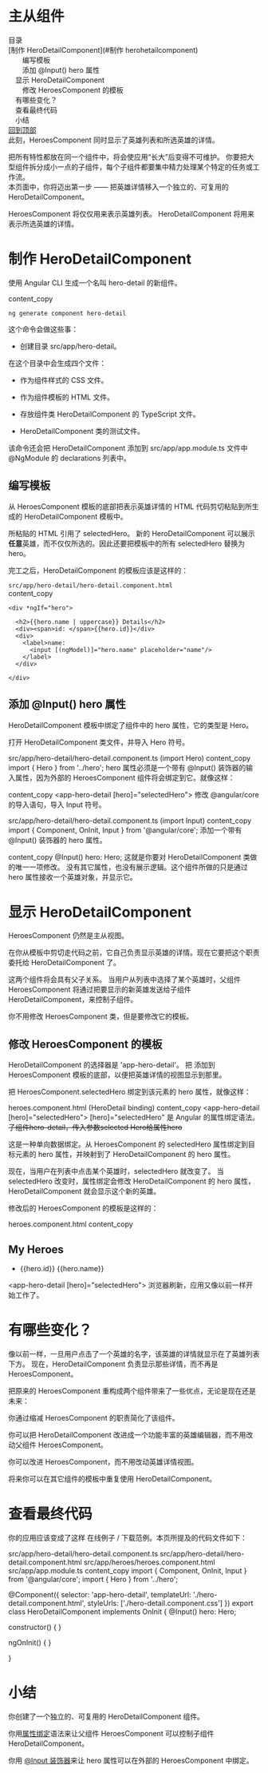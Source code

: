 # 主从组件

目录   
[制作 HeroDetailComponent](#制作 herohetailcomponent)  
　　编写模板  
　　添加 @Input() hero 属性  
　显示 HeroDetailComponent  
　　修改 HeroesComponent 的模板  
　有哪些变化？  
　查看最终代码  
　小结    
[回到顶部](#readme)  
此刻，HeroesComponent 同时显示了英雄列表和所选英雄的详情。  

把所有特性都放在同一个组件中，将会使应用“长大”后变得不可维护。 你要把大型组件拆分成小一点的子组件，每个子组件都要集中精力处理某个特定的任务或工作流。  
本页面中，你将迈出第一步 —— 把英雄详情移入一个独立的、可复用的 HeroDetailComponent。

HeroesComponent 将仅仅用来表示英雄列表。 HeroDetailComponent 将用来表示所选英雄的详情。

# 制作 HeroDetailComponent

使用 Angular CLI 生成一个名叫 hero-detail 的新组件。  

content_copy  
``` 
ng generate component hero-detail
```
这个命令会做这些事：

- 创建目录 src/app/hero-detail。

在这个目录中会生成四个文件：

- 作为组件样式的 CSS 文件。

- 作为组件模板的 HTML 文件。

- 存放组件类 HeroDetailComponent 的 TypeScript 文件。

- HeroDetailComponent 类的测试文件。

该命令还会把 HeroDetailComponent 添加到 src/app/app.module.ts 文件中 @NgModule 的 declarations 列表中。  

## 编写模板

从 HeroesComponent 模板的底部把表示英雄详情的 HTML 代码剪切粘贴到所生成的 HeroDetailComponent 模板中。  

所粘贴的 HTML 引用了 selectedHero。 新的 HeroDetailComponent 可以展示**任意**英雄，而不仅仅所选的。因此还要把模板中的所有 selectedHero 替换为 hero。

完工之后，HeroDetailComponent 的模板应该是这样的：  

`src/app/hero-detail/hero-detail.component.html`  
content_copy
```
<div *ngIf="hero">

  <h2>{{hero.name | uppercase}} Details</h2>
  <div><span>id: </span>{{hero.id}}</div>
  <div>
    <label>name:
      <input [(ngModel)]="hero.name" placeholder="name"/>
    </label>
  </div>

</div>  
```

## 添加 @Input() hero 属性  

HeroDetailComponent 模板中绑定了组件中的 hero 属性，它的类型是 Hero。

打开 HeroDetailComponent 类文件，并导入 Hero 符号。

src/app/hero-detail/hero-detail.component.ts (import Hero)
content_copy
import { Hero } from '../hero';
hero 属性必须是一个带有 @Input() 装饰器的输入属性，因为外部的 HeroesComponent 组件将会绑定到它。就像这样：

content_copy
<app-hero-detail [hero]="selectedHero"></app-hero-detail>
修改 @angular/core 的导入语句，导入 Input 符号。

src/app/hero-detail/hero-detail.component.ts (import Input)
content_copy
import { Component, OnInit, Input } from '@angular/core';
添加一个带有 @Input() 装饰器的 hero 属性。

content_copy
@Input() hero: Hero;
这就是你要对 HeroDetailComponent 类做的唯一一项修改。 没有其它属性，也没有展示逻辑。这个组件所做的只是通过 hero 属性接收一个英雄对象，并显示它。

# 显示 HeroDetailComponent
HeroesComponent 仍然是主从视图。

在你从模板中剪切走代码之前，它自己负责显示英雄的详情。现在它要把这个职责委托给 HeroDetailComponent 了。

这两个组件将会具有父子关系。 当用户从列表中选择了某个英雄时，父组件 HeroesComponent 将通过把要显示的新英雄发送给子组件 HeroDetailComponent，来控制子组件。

你不用修改 HeroesComponent 类，但是要修改它的模板。

## 修改 HeroesComponent 的模板
HeroDetailComponent 的选择器是 'app-hero-detail'。 把 <app-hero-detail> 添加到 HeroesComponent 模板的底部，以便把英雄详情的视图显示到那里。

把 HeroesComponent.selectedHero 绑定到该元素的 hero 属性，就像这样：

heroes.component.html (HeroDetail binding)
content_copy
<app-hero-detail [hero]="selectedHero"></app-hero-detail>
[hero]="selectedHero" 是 Angular 的属性绑定语法。  
~~子组件hero-detail，传入参数selected Hero给属性hero~~  

这是一种单向数据绑定。从 HeroesComponent 的 selectedHero 属性绑定到目标元素的 hero 属性，并映射到了 HeroDetailComponent 的 hero 属性。

现在，当用户在列表中点击某个英雄时，selectedHero 就改变了。 当 selectedHero 改变时，属性绑定会修改 HeroDetailComponent 的 hero 属性，HeroDetailComponent 就会显示这个新的英雄。

修改后的 HeroesComponent 的模板是这样的：

heroes.component.html
content_copy
<h2>My Heroes</h2>

<ul class="heroes">
  <li *ngFor="let hero of heroes"
    [class.selected]="hero === selectedHero"
    (click)="onSelect(hero)">
    <span class="badge">{{hero.id}}</span> {{hero.name}}
  </li>
</ul>

<app-hero-detail [hero]="selectedHero"></app-hero-detail>
浏览器刷新，应用又像以前一样开始工作了。

# 有哪些变化？
像以前一样，一旦用户点击了一个英雄的名字，该英雄的详情就显示在了英雄列表下方。 现在，HeroDetailComponent 负责显示那些详情，而不再是 HeroesComponent。

把原来的 HeroesComponent 重构成两个组件带来了一些优点，无论是现在还是未来：

你通过缩减 HeroesComponent 的职责简化了该组件。

你可以把 HeroDetailComponent 改进成一个功能丰富的英雄编辑器，而不用改动父组件 HeroesComponent。

你可以改进 HeroesComponent，而不用改动英雄详情视图。

将来你可以在其它组件的模板中重复使用 HeroDetailComponent。

# 查看最终代码
你的应用应该变成了这样 在线例子 / 下载范例。本页所提及的代码文件如下：

src/app/hero-detail/hero-detail.component.ts
src/app/hero-detail/hero-detail.component.html
src/app/heroes/heroes.component.html
src/app/app.module.ts
content_copy
import { Component, OnInit, Input } from '@angular/core';
import { Hero } from '../hero';
 
@Component({
  selector: 'app-hero-detail',
  templateUrl: './hero-detail.component.html',
  styleUrls: ['./hero-detail.component.css']
})
export class HeroDetailComponent implements OnInit {
  @Input() hero: Hero;
 
  constructor() { }
 
  ngOnInit() {
  }
 
}
# 小结
你创建了一个独立的、可复用的 HeroDetailComponent 组件。

你用[属性绑定](https://angular.cn/guide/template-syntax#property-binding)语法来让父组件 HeroesComponent 可以控制子组件 HeroDetailComponent。

你用 [@Input 装饰器](https://angular.cn/guide/template-syntax#inputs-outputs)来让 hero 属性可以在外部的 HeroesComponent 中绑定。
